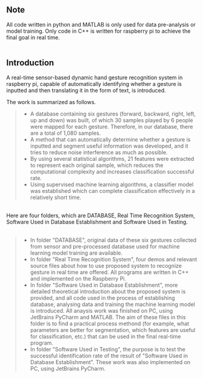 Note
--
All code written in python and MATLAB is only used for data pre-analysis or model training. Only code in C++ is written for raspberry pi to achieve the final goal in real time.<br>
<br>

Introduction
--
A real-time sensor-based dynamic hand gesture recognition system in raspberry pi, capable of automatically identifying whether a gesture is inputted and then translating it in the form of text, is introduced. <br>

The work is summarized as follows.<br>
>* A database containing six gestures (forward, backward, right, left, up and down) was built, of which 30 samples played by 6 people were mapped for each gesture. Therefore, in our database, there are a total of 1,080 samples.<br>
>* A method that can automatically determine whether a gesture is inputted and segment useful information was developed, and it tries to reduce noise interference as much as possible.<br> 
>* By using several statistical algorithms, 21 features were extracted to represent each original sample, which reduces the computational complexity and increases classification successful rate.<br>
>* Using supervised machine learning algorithms, a classifier model was established which can complete classification effectively in a relatively short time.<br>

<br>
Here are four folders, which are DATABASE, Real Time Recognition System, Software Used in Database Establishment and Software Used in Testing.<br>
<br>

>* In folder "DATABASE", original data of these six gestures collected from sensor and pre-processed database used for machine learning model training are available.<br>
>* In folder "Real Time Recognition System", four demos and relevant source files about how to use proposed system to recognize gesture in real time are offered. All programs are written in C++ and implemented on the Raspberry Pi. <br>
>* In folder "Software Used in Database Establishment", more detailed theoretical introduction about the proposed system is provided, and all code used in the process of establishing database, analysing data and training the machine learning model is introduced. All anaysis work was finished on PC, using JetBrains PyCharm and MATLAB. The aim of these files in this folder is to find a practical process methond (for example, what parameters are better for segmentation, which features are useful for classification, etc.) that can be used in the final real-time program. <br>
>* In folder "Software Used in Testing", the purpose is to test the successful identification rate of the result of "Software Used in Database Establishment". These work was also implemented on PC, using JetBrains PyCharm.<br>
